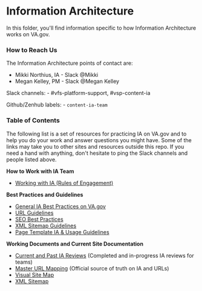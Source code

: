 # Information Architecture
In this folder, you'll find information specific to how Information Architecture works on VA.gov.

### How to Reach Us

The Information Architecture points of contact are:  
- Mikki Northius, IA - Slack @Mikki
- Megan Kelley, PM - Slack @Megan Kelley

Slack channels: - #vfs-platform-support, #vsp-content-ia

Github/Zenhub labels: - `content-ia-team`


### Table of Contents
The following list is a set of resources for practicing IA on VA.gov and to help you do your work and answer questions you might have. Some of the links may take you to other sites and resources outside this repo. If you need a hand with anything, don't hesitate to ping the Slack channels and people listed above.

**How to Work with IA Team**
- [Working with IA (Rules of Engagement)](https://github.com/department-of-veterans-affairs/va.gov-team/blob/master/platform/information-architecture/working-with-ia.md)

**Best Practices and Guidelines**
- [General IA Best Practices on VA.gov](https://github.com/department-of-veterans-affairs/va.gov-team/blob/master/platform/information-architecture/ia-best-practices.md)
- [URL Guidelines](https://github.com/department-of-veterans-affairs/va.gov-team/blob/master/platform/information-architecture/url-guidelines.md)
- [SEO Best Practices](https://github.com/department-of-veterans-affairs/va.gov-team/blob/master/platform/information-architecture/seo-best-practices.md)
- [XML Sitemap Guidelines](https://github.com/department-of-veterans-affairs/va.gov-team/blob/master/platform/information-architecture/xml-sitemap-guidelines.md)
- [Page Template IA & Usage Guidelines](https://github.com/department-of-veterans-affairs/va.gov-team/blob/master/platform/information-architecture/template-guidelines-hub-page.md)

**Working Documents and Current Site Documentation**
- [Current and Past IA Reviews](https://github.com/department-of-veterans-affairs/va.gov-team/blob/master/platform/information-architecture/ia-reviews/README.md) (Completed and in-progress IA reviews for teams)
- [Master URL Mapping](https://github.com/department-of-veterans-affairs/va.gov-team/blob/master/platform/information-architecture/master-url-mapping.md) (Official source of truth on IA and URLs)
- [Visual Site Map](https://github.com/department-of-veterans-affairs/va.gov-team/blob/master/platform/information-architecture/site-maps.md)
- [XML Sitemap](https://www.va.gov/sitemap.xml)
